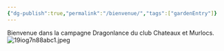 ```yaml
---
{"dg-publish":true,"permalink":"/bienvenue/","tags":["gardenEntry"]}
---
```


Bienvenue dans la campagne Dragonlance du club Chateaux et Murlocs.
![19iog7n88abc1.jpeg](/img/user/assets/19iog7n88abc1.jpeg)
